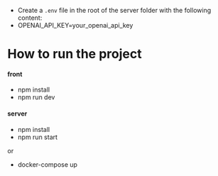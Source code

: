 - Create a `.env` file in the root of the server folder with the following content:
- OPENAI_API_KEY=your_openai_api_key


# How to run the project
#### front
- npm install
- npm run dev

#### server
- npm install
- npm run start


or 

- docker-compose up

